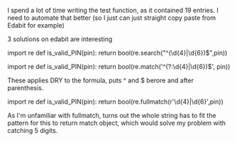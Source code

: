 I spend a lot of time writing the test function, as it contained 19 entries.
I need to automate that better (so I just can just straight copy paste from 
Edabit for example)

3 solutions on edabit are interesting

import re
def is_valid_PIN(pin):
	return bool(re.search("^(\d{4}|\d{6})$",pin))

import re
def is_valid_PIN(pin):
    return bool(re.match('^(?:\d{4}|\d{6})$', pin))

These applies DRY to the formula, puts ^ and $ berore and after parenthesis.
    
    
import re
def is_valid_PIN(pin):
    return bool(re.fullmatch(r'\d{4}|\d{6}',pin))

As I'm unfamiliar with fullmatch, turns out the whole string has to fit the 
pattern for this to return match object, which would solve my problem with 
catching 5 digits.

